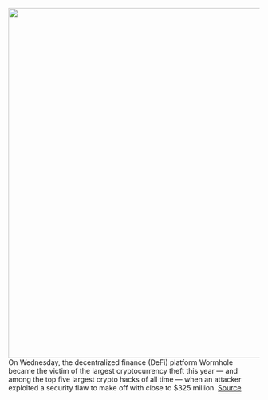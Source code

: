 <img src='https://cdn.vox-cdn.com/thumbor/GfVycORJeZfNvQnXwdaiKX1z5I0=/0x0:2040x1360/1200x800/filters:focal(857x517:1183x843)/cdn.vox-cdn.com/uploads/chorus_image/image/70467357/acastro_210319_1777_nft_0001.0.jpg' width='700px' /><br/>
On Wednesday, the decentralized finance (DeFi) platform Wormhole became the victim of the largest cryptocurrency theft this year — and among the top five largest crypto hacks of all time — when an attacker exploited a security flaw to make off with close to $325 million.
<a href='https://www.theverge.com/2022/2/3/22916111/wormhole-hack-github-error-325-million-theft-ethereum-solana'> Source <a/>